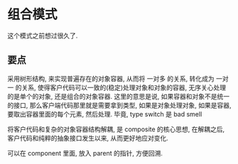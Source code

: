 # 组合模式 

这个模式之前想过很久了.

## 要点

采用树形结构, 来实现普遍存在的对象容器, 从而将 一对多 的关系, 转化成为 一对一 的关系, 使得客户代码可以一致的(稳定)处理对象和对象的容器, 无序关心处理的是单个的对象, 还是组合的对象容器.
这里的意思是说, 如果容器和对象不是统一的接口, 那么客户端代码那里就是需要拿到类型, 如果是对象处理对象, 如果是容器, 要取出容器里面的每个元素, 然后处理. 毕竟, type switch 是 bad smell

将客户代码和复杂的对象容器结构解耦, 是 composite 的核心思想, 在解耦之后, 客户代码和纯粹的抽象接口发生以来, 从而更好地应对变化.

可以在 component 里面, 放入 parent 的指针, 方便回溯.